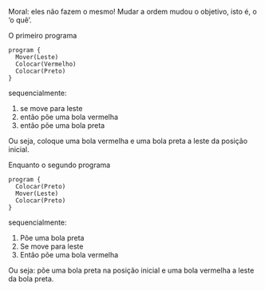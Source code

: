 Moral: eles não fazem o mesmo! Mudar a ordem mudou o objetivo, isto é, o ‘o quê’.

O primeiro programa


```puppet
program {
  Mover(Leste)
  Colocar(Vermelho)
  Colocar(Preto)
}
```
sequencialmente:

1. se move para leste
1. então põe uma bola vermelha
1. então põe uma bola preta

Ou seja, coloque uma bola vermelha e uma bola preta a leste da posição inicial.

Enquanto o segundo programa

```puppet
program {
  Colocar(Preto)
  Mover(Leste)
  Colocar(Preto)
}
```
sequencialmente:

1. Põe uma bola preta
1. Se move para leste
1. Então põe uma bola vermelha

Ou seja: põe uma bola preta na posição inicial e uma bola vermelha a leste da bola preta.